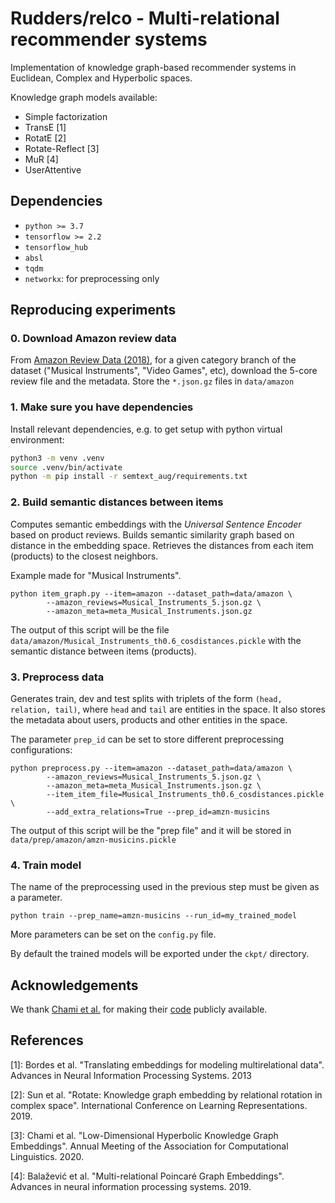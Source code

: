 # Rudders/relco - Multi-relational recommender systems

Implementation of knowledge graph-based recommender systems in Euclidean, Complex and
Hyperbolic spaces.

Knowledge graph models available:

 - Simple factorization
 - TransE [1]
 - RotatE [2]
 - Rotate-Reflect [3]
 - MuR [4]
 - UserAttentive

## Dependencies
 - ``python >= 3.7``
 - ``tensorflow >= 2.2``
 - ``tensorflow_hub``
 - ``absl``
 - ``tqdm``
 - ``networkx``: for preprocessing only


## Reproducing experiments

### 0. Download Amazon review data
From [Amazon Review Data (2018)](https://nijianmo.github.io/amazon/index.html), for a given
category branch of the dataset ("Musical Instruments", "Video Games", etc), download the
5-core review file and the metadata. Store the ``*.json.gz`` files in ``data/amazon``

### 1. Make sure you have dependencies
Install relevant dependencies, e.g. to get setup with python virtual
environment:

```sh
python3 -m venv .venv
source .venv/bin/activate
python -m pip install -r semtext_aug/requirements.txt
```

### 2. Build semantic distances between items
Computes semantic embeddings with the _Universal Sentence Encoder_ based on product reviews.
Builds semantic similarity graph based on distance in the embedding space.
Retrieves the distances from each item (products) to the closest neighbors.

Example made for "Musical Instruments".
```
python item_graph.py --item=amazon --dataset_path=data/amazon \
        --amazon_reviews=Musical_Instruments_5.json.gz \
        --amazon_meta=meta_Musical_Instruments.json.gz
```

The output of this script will be the file
``data/amazon/Musical_Instruments_th0.6_cosdistances.pickle``
with the semantic distance between items (products).


### 3. Preprocess data
Generates train, dev and test splits with triplets of the form ``(head, relation, tail)``,
where ``head`` and ``tail`` are entities in the space.
It also stores the metadata about users, products and other entities in the space.

The parameter ``prep_id`` can be set to store different preprocessing configurations:

```
python preprocess.py --item=amazon --dataset_path=data/amazon \
        --amazon_reviews=Musical_Instruments_5.json.gz \
        --amazon_meta=meta_Musical_Instruments.json.gz \
        --item_item_file=Musical_Instruments_th0.6_cosdistances.pickle \
        --add_extra_relations=True --prep_id=amzn-musicins
```

The output of this script will be the "prep file" and it will be stored in
``data/prep/amazon/amzn-musicins.pickle``


### 4. Train model
The name of the preprocessing used in the previous step must be given as a parameter.
```
python train --prep_name=amzn-musicins --run_id=my_trained_model
```

More parameters can be set on the ``config.py`` file.

By default the trained models will be exported under the ``ckpt/`` directory.

## Acknowledgements
We thank [Chami et al.](https://www.aclweb.org/anthology/2020.acl-main.617/) for making their [code](https://github.com/tensorflow/neural-structured-learning/tree/efff158a4f77ae81a464d98c4d51ebe2fa78f2b4/research/kg_hyp_emb) publicly available.

## References
[1]: Bordes et al. "Translating embeddings for modeling multirelational data".
Advances in Neural Information Processing Systems. 2013

[2]: Sun et al. "Rotate: Knowledge graph embedding by relational rotation in complex space".
International Conference on Learning Representations. 2019.

[3]: Chami et al. "Low-Dimensional Hyperbolic Knowledge Graph Embeddings".
Annual Meeting of the Association for Computational Linguistics. 2020.

[4]: Balažević et al. "Multi-relational Poincaré Graph Embeddings".
Advances in neural information processing systems. 2019.
